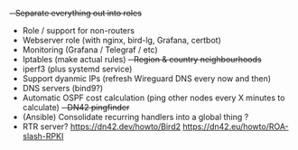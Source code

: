 ~~- Separate everything out into roles~~
- Role / support for non-routers
- Webserver role (with nginx, bird-lg, Grafana, certbot)
- Monitoring (Grafana / Telegraf / etc)
- Iptables (make actual rules)
~~- Region & country neighbourhoods~~
- iperf3 (plus systemd service)
- Support dyanmic IPs (refresh Wireguard DNS every now and then)
- DNS servers (bind9?)
- Automatic OSPF cost calculation (ping other nodes every X minutes to calculate)
~~- DN42 pingfinder~~
- (Ansible) Consolidate recurring handlers into a global thing ?
- RTR server? https://dn42.dev/howto/Bird2 https://dn42.eu/howto/ROA-slash-RPKI
